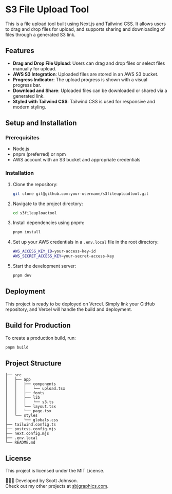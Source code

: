 # S3 File Upload Tool

This is a file upload tool built using Next.js and Tailwind CSS. It allows users to drag and drop files for upload, and supports sharing and downloading of files through a generated S3 link.

## Features

- **Drag and Drop File Upload**: Users can drag and drop files or select files manually for upload.
- **AWS S3 Integration**: Uploaded files are stored in an AWS S3 bucket.
- **Progress Indicator**: The upload progress is shown with a visual progress bar.
- **Download and Share**: Uploaded files can be downloaded or shared via a generated link.
- **Styled with Tailwind CSS**: Tailwind CSS is used for responsive and modern styling.

## Setup and Installation

### Prerequisites

- Node.js
- pnpm (preferred) or npm
- AWS account with an S3 bucket and appropriate credentials

### Installation

1. Clone the repository:

   ```bash
   git clone git@github.com:your-username/s3fileuploadtool.git
   ```

2. Navigate to the project directory:

   ```bash
   cd s3fileuploadtool
   ```

3. Install dependencies using pnpm:

   ```bash
   pnpm install
   ```

4. Set up your AWS credentials in a `.env.local` file in the root directory:

   ```bash
   AWS_ACCESS_KEY_ID=your-access-key-id
   AWS_SECRET_ACCESS_KEY=your-secret-access-key
   ```

5. Start the development server:

   ```bash
   pnpm dev
   ```

## Deployment

This project is ready to be deployed on Vercel. Simply link your GitHub repository, and Vercel will handle the build and deployment.

## Build for Production

To create a production build, run:

```bash
pnpm build
```

## Project Structure

```
├── src
│   ├── app
│   │   ├── components
│   │   │   └── upload.tsx
│   │   ├── fonts
│   │   ├── lib
│   │   │   └── s3.ts
│   │   └── layout.tsx
│   │   └── page.tsx
│   └── styles
│       └── globals.css
├── tailwind.config.ts
├── postcss.config.mjs
├── next.config.mjs
├── .env.local
└── README.md
```

## License

This project is licensed under the MIT License.

👨🏼‍💻 Developed by Scott Johnson.  
Check out my other projects at [sbjgraphics.com](http://sbjgraphics.com).


